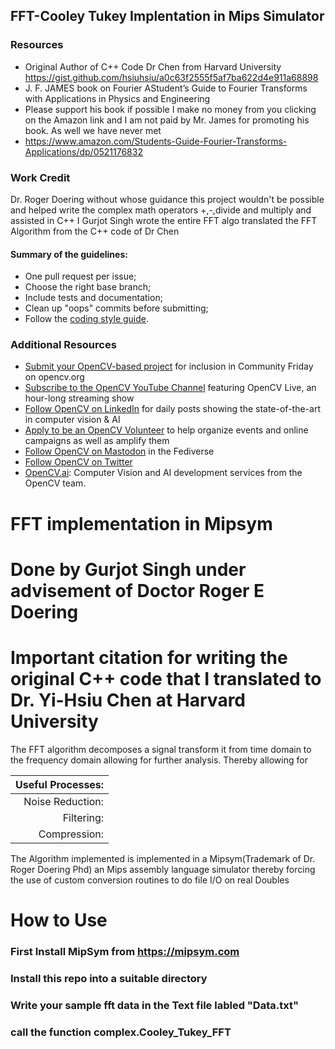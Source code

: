 ## FFT-Cooley Tukey Implentation in Mips Simulator


### Resources

* Original Author of C++ Code Dr Chen from Harvard University https://gist.github.com/hsiuhsiu/a0c63f2555f5af7ba622d4e911a68898
*  J. F. JAMES book on Fourier AStudent’s Guide to Fourier Transforms with Applications in Physics and Engineering
*  Please support his book if possible I make no money from you clicking on the Amazon link and I am not paid by Mr. James for promoting his book. As well we have never met
*  https://www.amazon.com/Students-Guide-Fourier-Transforms-Applications/dp/0521176832
### Work Credit
Dr. Roger Doering without whose guidance this project wouldn't be possible and helped write the complex math operators +,-,divide and multiply and assisted in C++
I Gurjot Singh wrote the entire FFT algo translated the FFT Algorithm from the C++ code of Dr Chen 



#### Summary of the guidelines:

* One pull request per issue;
* Choose the right base branch;
* Include tests and documentation;
* Clean up "oops" commits before submitting;
* Follow the [coding style guide](https://github.com/opencv/opencv/wiki/Coding_Style_Guide).

### Additional Resources

* [Submit your OpenCV-based project](https://form.jotform.com/233105358823151) for inclusion in Community Friday on opencv.org
* [Subscribe to the OpenCV YouTube Channel](http://youtube.com/@opencvofficial) featuring OpenCV Live, an hour-long streaming show
* [Follow OpenCV on LinkedIn](http://linkedin.com/company/opencv/) for daily posts showing the state-of-the-art in computer vision & AI
* [Apply to be an OpenCV Volunteer](https://form.jotform.com/232745316792159) to help organize events and online campaigns as well as amplify them
* [Follow OpenCV on Mastodon](http://mastodon.social/@opencv) in the Fediverse
* [Follow OpenCV on Twitter](https://twitter.com/opencvlive)
* [OpenCV.ai](https://opencv.ai): Computer Vision and AI development services from the OpenCV team.

















# FFT implementation in Mipsym 
# Done by Gurjot Singh under advisement of Doctor Roger E Doering
# Important citation for writing the original C++ code that I translated to Dr. Yi-Hsiu Chen at Harvard University
The FFT algorithm decomposes a signal transform it from time domain to the frequency domain allowing for further analysis. Thereby allowing for 

| Useful Processes: | 
|---:|
| Noise Reduction:  | 
| Filtering:        | 
| Compression:      | 

The Algorithm implemented is implemented in a Mipsym(Trademark of Dr. Roger Doering Phd) an Mips assembly language simulator thereby forcing the use of custom conversion routines to do file I/O on real Doubles

#  How to Use
  ### First Install MipSym from https://mipsym.com
  ### Install this repo into a suitable directory
  ### Write your sample fft data in the Text file labled "Data.txt"
  ### call the function complex.Cooley_Tukey_FFT
